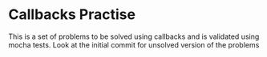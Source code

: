 # Callbacks Practise
This is a set of problems to be solved using callbacks and is validated using
mocha tests.
Look at the initial commit for unsolved version of the problems